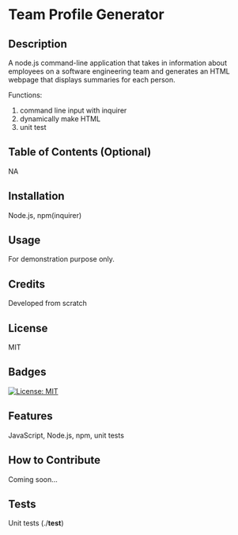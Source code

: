 # Team Profile Generator

## Description
A node.js command-line application that takes in information about employees on a software engineering team and generates an HTML webpage that displays summaries for each person.

Functions: 
1. command line input with inquirer
2. dynamically make HTML
3. unit test

## Table of Contents (Optional)
NA

## Installation
Node.js, npm(inquirer) 

## Usage
For demonstration purpose only.

## Credits
Developed from scratch

## License
MIT

## Badges
[![License: MIT](https://img.shields.io/badge/License-MIT-yellow.svg)](https://opensource.org/licenses/MIT)

## Features
JavaScript, Node.js, npm, unit tests

## How to Contribute
Coming soon...

## Tests
Unit tests (./__test__)
